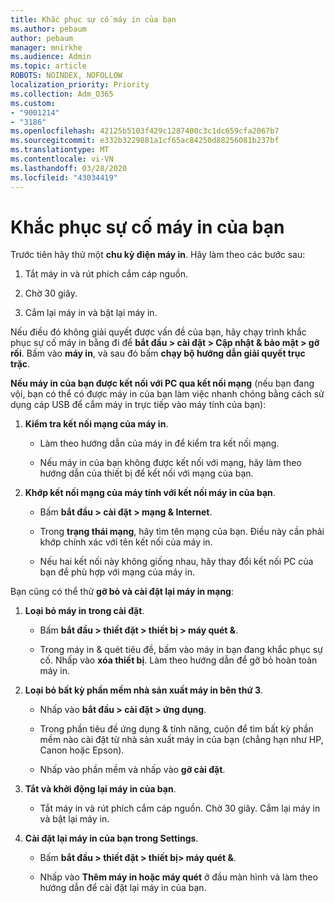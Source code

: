 ```yaml
---
title: Khắc phục sự cố máy in của bạn
ms.author: pebaum
author: pebaum
manager: mnirkhe
ms.audience: Admin
ms.topic: article
ROBOTS: NOINDEX, NOFOLLOW
localization_priority: Priority
ms.collection: Adm_O365
ms.custom:
- "9001214"
- "3186"
ms.openlocfilehash: 42125b5103f429c1287400c3c1dc659cfa2067b7
ms.sourcegitcommit: e332b3229881a1cf65ac84250d88256081b237bf
ms.translationtype: MT
ms.contentlocale: vi-VN
ms.lasthandoff: 03/28/2020
ms.locfileid: "43034419"
---
```

# <a name="troubleshoot-your-printer"></a>Khắc phục sự cố máy in của bạn

Trước tiên hãy thử một **chu kỳ điện máy in**. Hãy làm theo các bước sau:

1. Tắt máy in và rút phích cắm cáp nguồn.

2. Chờ 30 giây.

3. Cắm lại máy in và bật lại máy in.

Nếu điều đó không giải quyết được vấn đề của bạn, hãy chạy trình khắc phục sự cố máy in bằng đi để **bắt đầu > cài đặt > Cập nhật & bảo mật > gỡ rối**. Bấm vào **máy in**, và sau đó bấm **chạy bộ hướng dẫn giải quyết trục trặc**.

**Nếu máy in của bạn được kết nối với PC qua kết nối mạng** (nếu bạn đang vội, bạn có thể có được máy in của bạn làm việc nhanh chóng bằng cách sử dụng cáp USB để cắm máy in trực tiếp vào máy tính của bạn):

1. **Kiểm tra kết nối mạng của máy in**.
    
    - Làm theo hướng dẫn của máy in để kiểm tra kết nối mạng.

    - Nếu máy in của bạn không được kết nối với mạng, hãy làm theo hướng dẫn của thiết bị để kết nối với mạng của bạn.

2. **Khớp kết nối mạng của máy tính với kết nối máy in của bạn**.

    - Bấm **bắt đầu > cài đặt > mạng & Internet**.

    - Trong **trạng thái mạng**, hãy tìm tên mạng của bạn. Điều này cần phải khớp chính xác với tên kết nối của máy in.

    - Nếu hai kết nối này không giống nhau, hãy thay đổi kết nối PC của bạn để phù hợp với mạng của máy in.

Bạn cũng có thể thử **gỡ bỏ và cài đặt lại máy in mạng**:

1. **Loại bỏ máy in trong cài đặt**.

    - Bấm **bắt đầu > thiết đặt > thiết bị > máy quét &**.

    - Trong máy in & quét tiêu đề, bấm vào máy in bạn đang khắc phục sự cố. Nhấp vào **xóa thiết bị**. Làm theo hướng dẫn để gỡ bỏ hoàn toàn máy in.

2. **Loại bỏ bất kỳ phần mềm nhà sản xuất máy in bên thứ 3**.

    - Nhấp vào **bắt đầu > cài đặt > ứng dụng**.

    - Trong phần tiêu đề ứng dụng & tính năng, cuộn để tìm bất kỳ phần mềm nào cài đặt từ nhà sản xuất máy in của bạn (chẳng hạn như HP, Canon hoặc Epson).

    - Nhấp vào phần mềm và nhấp vào **gỡ cài đặt**.

3. **Tắt và khởi động lại máy in của bạn**.

    - Tắt máy in và rút phích cắm cáp nguồn. Chờ 30 giây. Cắm lại máy in và bật lại máy in.

4. **Cài đặt lại máy in của bạn trong Settings**.

    - Bấm **bắt đầu > thiết đặt > thiết bị> máy quét &**.
 
    - Nhấp vào **Thêm máy in hoặc máy quét** ở đầu màn hình và làm theo hướng dẫn để cài đặt lại máy in của bạn.

